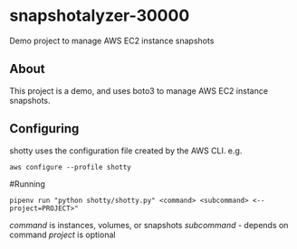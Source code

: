 # snapshotalyzer-30000
Demo project to manage AWS EC2 instance snapshots


## About

This project is a demo, and uses boto3 to manage AWS EC2 instance snapshots.

## Configuring

shotty uses the configuration file created by the AWS CLI. e.g.

`aws configure --profile shotty`

#Running

`pipenv run "python shotty/shotty.py" <command> <subcommand> <--project=PROJECT>"`

*command* is instances, volumes, or snapshots
*subcommand* - depends on command
*project* is optional